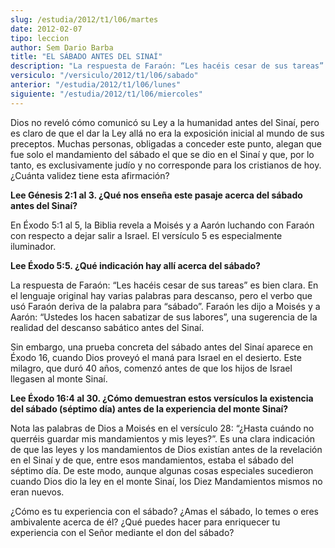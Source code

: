 ```yaml
---
slug: /estudia/2012/t1/l06/martes
date: 2012-02-07
tipo: leccion
author: Sem Dario Barba
title: "EL SÁBADO ANTES DEL SINAÍ"
description: "La respuesta de Faraón: “Les hacéis cesar de sus tareas” es bien clara. En el  lenguaje original hay varias palabras para descanso, pero el verbo que usó  Faraón deriva de la palabra para “sábado”. Faraón les dijo a Moisés y a Aarón:  “Ustedes los hacen sabatizar de sus labore..."
versiculo: "/versiculo/2012/t1/l06/sabado"
anterior: "/estudia/2012/t1/l06/lunes"
siguiente: "/estudia/2012/t1/l06/miercoles"
---
```


Dios no reveló cómo comunicó su Ley a la humanidad antes del Sinaí, pero es claro de que el dar la Ley allá no era la exposición inicial al mundo de sus preceptos. Muchas personas, obligadas a conceder este punto, alegan que fue solo el mandamiento del sábado el que se dio en el Sinaí y que, por lo tanto, es exclusivamente judío y no corresponde para los cristianos de hoy. ¿Cuánta validez tiene esta afirmación?

**Lee Génesis 2:1 al 3. ¿Qué nos enseña este pasaje acerca del sábado antes del Sinaí?**

En Éxodo 5:1 al 5, la Biblia revela a Moisés y a Aarón luchando con Faraón con respecto a dejar salir a Israel. El versículo 5 es especialmente iluminador.

**Lee Éxodo 5:5. ¿Qué indicación hay allí acerca del sábado?**

La respuesta de Faraón: “Les hacéis cesar de sus tareas” es bien clara. En el lenguaje original hay varias palabras para descanso, pero el verbo que usó Faraón deriva de la palabra para “sábado”. Faraón les dijo a Moisés y a Aarón: “Ustedes los hacen sabatizar de sus labores”, una sugerencia de la realidad del descanso sabático antes del Sinaí.

Sin embargo, una prueba concreta del sábado antes del Sinaí aparece en Éxodo 16, cuando Dios proveyó el maná para Israel en el desierto. Este milagro, que duró 40 años, comenzó antes de que los hijos de Israel llegasen al monte Sinaí.

**Lee Éxodo 16:4 al 30. ¿Cómo demuestran estos versículos la existencia del sábado (séptimo día) antes de la experiencia del monte Sinaí?**

Nota las palabras de Dios a Moisés en el versículo 28: “¿Hasta cuándo no querréis guardar mis mandamientos y mis leyes?”. Es una clara indicación de que las leyes y los mandamientos de Dios existían antes de la revelación en el Sinaí y de que, entre esos mandamientos, estaba el sábado del séptimo día. De este modo, aunque algunas cosas especiales sucedieron cuando Dios dio la ley en el monte Sinaí, los Diez Mandamientos mismos no eran nuevos.

¿Cómo es tu experiencia con el sábado? ¿Amas el sábado, lo temes o eres ambivalente acerca de él? ¿Qué puedes hacer para enriquecer tu experiencia con el Señor mediante el don del sábado?
